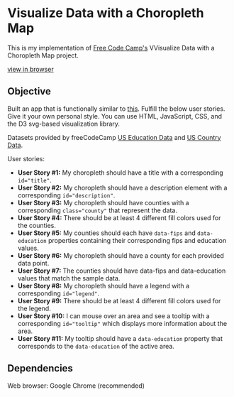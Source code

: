 # Visualize Data with a Choropleth Map

This is my implementation of [Free Code Camp's](https://www.freecodecamp.org/) VVisualize Data with a Choropleth Map project.

[view in browser](https://hanny21.github.io/d3_choropleth_map/) 

## Objective

Built an app that is functionally similar to [this](https://codepen.io/freeCodeCamp/full/EZKqza/).
Fulfill the below user stories. Give it your own personal style. You can use HTML, JavaScript, CSS, and the D3 svg-based visualization library.

Datasets provided by freeCodeCamp [US Education Data](https://cdn.freecodecamp.org/testable-projects-fcc/data/choropleth_map/for_user_education.json) and [US Country Data](https://cdn.freecodecamp.org/testable-projects-fcc/data/choropleth_map/counties.json).

User stories:

- **User Story #1:** My choropleth should have a title with a corresponding `id="title"`.
- **User Story #2:** My choropleth should have a description element with a corresponding `id="description"`.
- **User Story #3:** My choropleth should have counties with a corresponding `class="county"` that represent the data.
- **User Story #4:** There should be at least 4 different fill colors used for the counties.
- **User Story #5:** My counties should each have `data-fips` and `data-education` properties containing their corresponding fips and education values.
- **User Story #6:** My choropleth should have a county for each provided data point.
- **User Story #7:** The counties should have data-fips and data-education values that match the sample data.
- **User Story #8:** My choropleth should have a legend with a corresponding `id="legend"`.
- **User Story #9:** There should be at least 4 different fill colors used for the legend.
- **User Story #10:** I can mouse over an area and see a tooltip with a corresponding `id="tooltip"` which displays more information about the area.
- **User Story #11:** My tooltip should have a `data-education` property that corresponds to the `data-education` of the active area.

## Dependencies

Web browser: Google Chrome (recommended)

